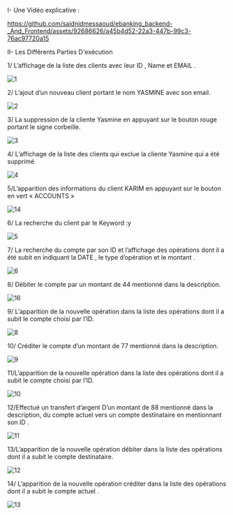 I- Une Vidéo explicative :


https://github.com/saidnidmessaoud/ebanking_backend-_And_Frontend/assets/92686626/a45b4d52-22a3-447b-99c3-76ac97720a15


II- Les Différents Parties D'exécution 


1/ L’affichage de la liste des clients avec leur ID , Name et EMAIL .

![1](https://github.com/saidnidmessaoud/ebanking_backend-_And_Frontend/assets/92686626/0f4b0a2e-eed8-4632-8efb-0054569687ec)

2/ L’ajout d’un nouveau client portant le nom YASMINE avec son email.

![2](https://github.com/saidnidmessaoud/ebanking_backend-_And_Frontend/assets/92686626/00e3cfff-ae0d-4a6d-9ec7-127945a6722b)

3/ La suppression de la cliente Yasmine en appuyant sur le bouton rouge portant le signe corbeille.

![3](https://github.com/saidnidmessaoud/ebanking_backend-_And_Frontend/assets/92686626/6ab9ae20-594f-4af1-a045-3ea3d84fbd78)

4/ L’affichage de la liste des clients qui exclue la cliente Yasmine qui a été supprimé

![4](https://github.com/saidnidmessaoud/ebanking_backend-_And_Frontend/assets/92686626/c9113a53-2025-4ac5-8a3d-eae694b727ac)

5/L’apparition des informations du client KARIM  en appuyant sur le bouton en vert « ACCOUNTS »

![14](https://github.com/saidnidmessaoud/ebanking_backend-_And_Frontend/assets/92686626/645a2e9c-cab3-41a3-b989-4a04c806842d)

6/ La recherche du client par le Keyword :y

![5](https://github.com/saidnidmessaoud/ebanking_backend-_And_Frontend/assets/92686626/da20d5b0-a69f-4174-8ead-14d808edc326)

7/ La recherche du compte par son ID et l’affichage des opérations dont il a été subit en indiquant la DATE , le type d’opération et le montant .

![6](https://github.com/saidnidmessaoud/ebanking_backend-_And_Frontend/assets/92686626/a29961bc-0b3e-4f2e-8deb-91d693fca0e1)

8/ Débiter le compte par un montant de 44 mentionné dans la description.

![16](https://github.com/saidnidmessaoud/ebanking_backend-_And_Frontend/assets/92686626/a97ae4a3-001e-4db4-95ee-d184e790b653)

9/ L’apparition de la nouvelle opération dans la liste des opérations dont il a subit le compte choisi par l’ID.

![8](https://github.com/saidnidmessaoud/ebanking_backend-_And_Frontend/assets/92686626/365ca7b9-69ce-4924-a2c8-a4bbafbb1f63)

10/ Créditer le compte d’un montant de 77 mentionné dans la description.

![9](https://github.com/saidnidmessaoud/ebanking_backend-_And_Frontend/assets/92686626/c6d76154-d4ad-4cc3-8100-02d6defe368e)

11/L’apparition de la nouvelle opération dans la liste des opérations dont il a subit le compte choisi par l’ID.

![10](https://github.com/saidnidmessaoud/ebanking_backend-_And_Frontend/assets/92686626/f65da60d-042d-41b3-b624-3f7c7a163bd5)

12/Effectué un transfert d’argent D’un montant de 88 mentionné dans la description, du compte actuel vers un compte destinataire en mentionnant son ID .

![11](https://github.com/saidnidmessaoud/ebanking_backend-_And_Frontend/assets/92686626/f67c1636-ab48-4e96-98cb-8cc73238dca9)

13/L’apparition de la nouvelle opération débiter dans la liste des opérations dont il a subit le compte destinataire.

![12](https://github.com/saidnidmessaoud/ebanking_backend-_And_Frontend/assets/92686626/c5707d87-3ad1-4ba0-91cb-fa4371b9c927)

14/ L’apparition de la nouvelle opération créditer dans la liste des opérations dont il a subit le compte actuel .

![13](https://github.com/saidnidmessaoud/ebanking_backend-_And_Frontend/assets/92686626/96a693ee-04ff-4397-a103-835005c4f0fb)




